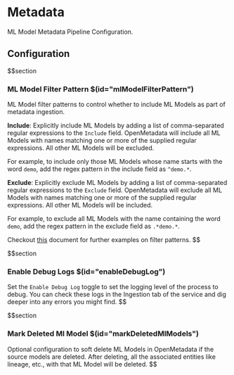 # Metadata

ML Model Metadata Pipeline Configuration.

## Configuration

$$section

### ML Model Filter Pattern $(id="mlModelFilterPattern")

ML Model filter patterns to control whether to include ML Models as part of metadata ingestion.

**Include**: Explicitly include ML Models by adding a list of comma-separated regular expressions to the `Include` field. OpenMetadata will include all ML Models with names matching one or more of the supplied regular expressions. All other ML Models will be excluded.

For example, to include only those ML Models whose name starts with the word `demo`, add the regex pattern in the include field as `^demo.*`.

**Exclude**: Explicitly exclude ML Models by adding a list of comma-separated regular expressions to the `Exclude` field. OpenMetadata will exclude all ML Models with names matching one or more of the supplied regular expressions. All other ML Models will be included.

For example, to exclude all ML Models with the name containing the word `demo`, add the regex pattern in the exclude field as `.*demo.*`.

Checkout [this](https://docs.open-metadata.org/connectors/ingestion/workflows/metadata/filter-patterns/database#database-filter-pattern) document for further examples on filter patterns.
$$

$$section
### Enable Debug Logs $(id="enableDebugLog")

Set the `Enable Debug Log` toggle to set the logging level of the process to debug. You can check these logs in the Ingestion tab of the service and dig deeper into any errors you might find.
$$

$$section
### Mark Deleted Ml Model $(id="markDeletedMlModels")

Optional configuration to soft delete ML Models in OpenMetadata if the source models are deleted. After deleting, all the associated entities like lineage, etc., with that ML Model will be deleted.
$$
